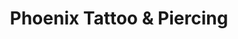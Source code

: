 ---
title: "Phoenix Tattoo & Piercing"
url: /greensboro/phoenix-tattoo-und-piercing/
shop: Tattoo
---